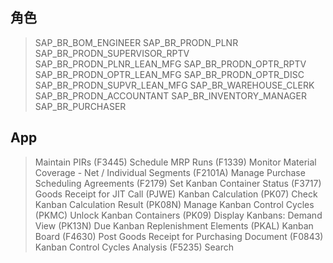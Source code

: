 ## 角色
> SAP_BR_BOM_ENGINEER
> SAP_BR_PRODN_PLNR
> SAP_BR_PRODN_SUPERVISOR_RPTV
> SAP_BR_PRODN_PLNR_LEAN_MFG
> SAP_BR_PRODN_OPTR_RPTV
> SAP_BR_PRODN_OPTR_LEAN_MFG
> SAP_BR_PRODN_OPTR_DISC
> SAP_BR_PRODN_SUPVR_LEAN_MFG
> SAP_BR_WAREHOUSE_CLERK
> SAP_BR_PRODN_ACCOUNTANT
> SAP_BR_INVENTORY_MANAGER
> SAP_BR_PURCHASER
## App
> Maintain PIRs (F3445)
> Schedule MRP Runs (F1339)
> Monitor Material Coverage - Net / Individual Segments (F2101A)
> Manage Purchase Scheduling Agreements (F2179)
> Set Kanban Container Status (F3717)
> Goods Receipt for JIT Call (PJWE)
> Kanban Calculation (PK07)
> Check Kanban Calculation Result (PK08N)
> Manage Kanban Control Cycles (PKMC)
> Unlock Kanban Containers (PK09)
> Display Kanbans: Demand View (PK13N)
> Due Kanban Replenishment Elements (PKAL)
> Kanban Board (F4630)
> Post Goods Receipt for Purchasing Document (F0843)
> Kanban Control Cycles Analysis (F5235)
> Search